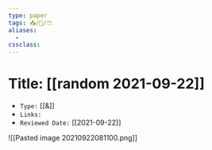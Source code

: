 ```yaml
---
type: paper
tags: 📥️/📜️/🩳
aliases:
  - 
cssclass: 
---
```




# Title: **[[random 2021-09-22]]**
- `Type:` [[&]]
- `Links:`
- `Reviewed Date:` [[2021-09-22]]

![[Pasted image 20210922081100.png]]